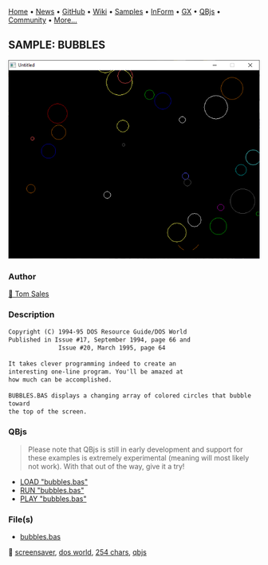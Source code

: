 [Home](https://qb64.com) • [News](../../news.md) • [GitHub](https://github.com/QB64Official/qb64) • [Wiki](wiki.md) • [Samples](../../samples.md) • [InForm](../../inform.md) • [GX](../../gx.md) • [QBjs](../../qbjs.md) • [Community](../../community.md) • [More...](../../more.md)

## SAMPLE: BUBBLES

![screenshot.png](img/screenshot.png)

### Author

[🐝 Tom Sales](../tom-sales.md) 

### Description

```text
Copyright (C) 1994-95 DOS Resource Guide/DOS World 
Published in Issue #17, September 1994, page 66 and 
              Issue #20, March 1995, page 64 
 
It takes clever programming indeed to create an 
interesting one-line program. You'll be amazed at 
how much can be accomplished.

BUBBLES.BAS displays a changing array of colored circles that bubble toward  
the top of the screen.
```

### QBjs

> Please note that QBjs is still in early development and support for these examples is extremely experimental (meaning will most likely not work). With that out of the way, give it a try!

* [LOAD "bubbles.bas"](https://qbjs.org/index.html?src=https://qb64.com/samples/bubbles/src/bubbles.bas)
* [RUN "bubbles.bas"](https://qbjs.org/index.html?mode=auto&src=https://qb64.com/samples/bubbles/src/bubbles.bas)
* [PLAY "bubbles.bas"](https://qbjs.org/index.html?mode=play&src=https://qb64.com/samples/bubbles/src/bubbles.bas)

### File(s)

* [bubbles.bas](src/bubbles.bas)

🔗 [screensaver](../screensaver.md), [dos world](../dos-world.md), [254 chars](../254-chars.md), [qbjs](../qbjs.md)
